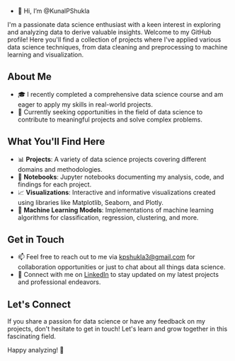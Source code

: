 - 👋 Hi, I’m @KunalPShukla

I'm a passionate data science enthusiast with a keen interest in exploring and analyzing data to derive valuable insights. Welcome to my GitHub profile! 
Here you'll find a collection of projects where I've applied various data science techniques, from data cleaning and preprocessing to machine learning and visualization.

## About Me

- 🎓 I recently completed a comprehensive data science course and am eager to apply my skills in real-world projects.
- 💼 Currently seeking opportunities in the field of data science to contribute to meaningful projects and solve complex problems.

## What You'll Find Here

- 📊 **Projects**: A variety of data science projects covering different domains and methodologies.
- 📝 **Notebooks**: Jupyter notebooks documenting my analysis, code, and findings for each project.
- 📈 **Visualizations**: Interactive and informative visualizations created using libraries like Matplotlib, Seaborn, and Plotly.
- 🤖 **Machine Learning Models**: Implementations of machine learning algorithms for classification, regression, clustering, and more.

## Get in Touch

- 📫 Feel free to reach out to me via kpshukla3@gmail.com for collaboration opportunities or just to chat about all things data science.
- 💬 Connect with me on [LinkedIn](linkedin.com/in/kunal-shukla-78891288) to stay updated on my latest projects and professional endeavors.

## Let's Connect

If you share a passion for data science or have any feedback on my projects, don't hesitate to get in touch! Let's learn and grow together in this fascinating field.

Happy analyzing! 🚀
